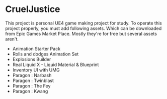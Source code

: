 # CruelJustice
This project is personal UE4 game making project for study.
To operate this project properly, you must add following assets.
Which can be downloaded from Epic Games Market Place.
Mostly they're for free but several assets aren't.

- Animation Starter Pack
- Rolls and dodges Animation Set
- Explosions Builder
- Real Liquid X - Liquid Material & Blueprint
- Inventory UI with UMG
- Paragon : Narbash
- Paragon : Twinblast
- Paragon : The Fey
- Paragon : Kwang
